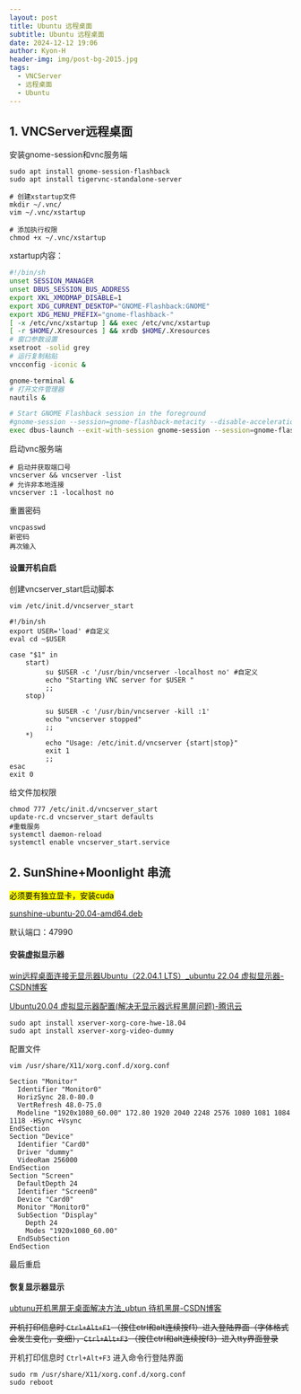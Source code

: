 ```yaml
---
layout: post
title: Ubuntu 远程桌面
subtitle: Ubuntu 远程桌面
date: 2024-12-12 19:06
author: Kyon-H
header-img: img/post-bg-2015.jpg
tags:
  - VNCServer
  - 远程桌面
  - Ubuntu
---
```

## 1. VNCServer远程桌面

安装gnome-session和vnc服务端

```shell
sudo apt install gnome-session-flashback
sudo apt install tigervnc-standalone-server

# 创建xstartup文件
mkdir ~/.vnc/
vim ~/.vnc/xstartup

# 添加执行权限
chmod +x ~/.vnc/xstartup
```

xstartup内容：

```sh
#!/bin/sh
unset SESSION_MANAGER
unset DBUS_SESSION_BUS_ADDRESS
export XKL_XMODMAP_DISABLE=1
export XDG_CURRENT_DESKTOP="GNOME-Flashback:GNOME"
export XDG_MENU_PREFIX="gnome-flashback-"
[ -x /etc/vnc/xstartup ] && exec /etc/vnc/xstartup
[ -r $HOME/.Xresources ] && xrdb $HOME/.Xresources
# 窗口参数设置
xsetroot -solid grey
# 运行复制粘贴
vncconfig -iconic &

gnome-terminal &
# 打开文件管理器
nautils &

# Start GNOME Flashback session in the foreground
#gnome-session --session=gnome-flashback-metacity --disable-acceleration-check &
exec dbus-launch --exit-with-session gnome-session --session=gnome-flashback-metacity --disable-acceleration-check
```

启动vnc服务端

```shell
# 启动并获取端口号
vncserver && vncserver -list
# 允许非本地连接
vncserver :1 -localhost no
```

重置密码

```shell
vncpasswd
新密码
再次输入
```

#### 设置开机自启

创建vncserver_start启动脚本

```shell
vim /etc/init.d/vncserver_start
```

```shell
#!/bin/sh
export USER='load' #自定义
eval cd ~$USER
 
case "$1" in
    start)
         su $USER -c '/usr/bin/vncserver -localhost no' #自定义
         echo "Starting VNC server for $USER "
         ;;
    stop)
 
         su $USER -c '/usr/bin/vncserver -kill :1'
         echo "vncserver stopped"
         ;;
    *)
         echo "Usage: /etc/init.d/vncserver {start|stop}"
         exit 1
         ;;
esac
exit 0
```

给文件加权限

```shell
chmod 777 /etc/init.d/vncserver_start
update-rc.d vncserver_start defaults
#重载服务
systemctl daemon-reload
systemctl enable vncserver_start.service
```

## 2. SunShine+Moonlight 串流

 <mark>必须要有独立显卡，安装cuda</mark>

 [sunshine-ubuntu-20.04-amd64.deb](packages/sunshine-ubuntu-20.04-amd64.deb)

默认端口：47990

#### 安装虚拟显示器

[win远程桌面连接无显示器Ubuntu（22.04.1 LTS）_ubuntu 22.04 虚拟显示器-CSDN博客](https://blog.csdn.net/weixin_43983431/article/details/128793711 )

[Ubuntu20.04 虚拟显示器配置(解决无显示器远程黑屏问题)-腾讯云](https://cloud.tencent.com/developer/article/2120950)

```shell
sudo apt install xserver-xorg-core-hwe-18.04
sudo apt install xserver-xorg-video-dummy
```

配置文件

`vim /usr/share/X11/xorg.conf.d/xorg.conf`

```
Section "Monitor"
  Identifier "Monitor0"
  HorizSync 28.0-80.0
  VertRefresh 48.0-75.0
  Modeline "1920x1080_60.00" 172.80 1920 2040 2248 2576 1080 1081 1084 1118 -HSync +Vsync
EndSection
Section "Device"
  Identifier "Card0"
  Driver "dummy"
  VideoRam 256000
EndSection
Section "Screen"
  DefaultDepth 24
  Identifier "Screen0"
  Device "Card0"
  Monitor "Monitor0"
  SubSection "Display"
    Depth 24
    Modes "1920x1080_60.00"
  EndSubSection
EndSection
```

最后重启

#### 恢复显示器显示

[ubtunu开机黑屏无桌面解决方法_ubtun 待机黑屏-CSDN博客](https://jrhar.blog.csdn.net/article/details/108468903)

~~开机打印信息时 `Ctrl+Alt+F1` （按住ctrl和alt连续按f1）进入登陆界面（字体格式会发生变化，变细），`Ctrl+Alt+F3` （按住ctrl和alt连续按f3）进入tty界面登录~~

开机打印信息时 `Ctrl+Alt+F3` 进入命令行登陆界面

```shell
sudo rm /usr/share/X11/xorg.conf.d/xorg.conf
sudo reboot
```

